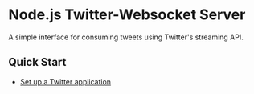 # Node.js Twitter-Websocket Server

A simple interface for consuming tweets using Twitter's streaming API.

## Quick Start
* [Set up a Twitter application](https://dev.twitter.com/apps/new)
